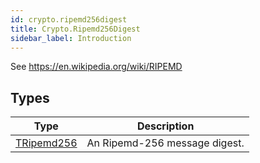 ```yaml
---
id: crypto.ripemd256digest
title: Crypto.Ripemd256Digest
sidebar_label: Introduction
---
```




See <https://en.wikipedia.org/wiki/RIPEMD>


## Types
| Type | Description |
|---|---|
| [TRipemd256](../../crypto/crypto.ripemd256digest/tripemd256) | An Ripemd-256 message digest. |

